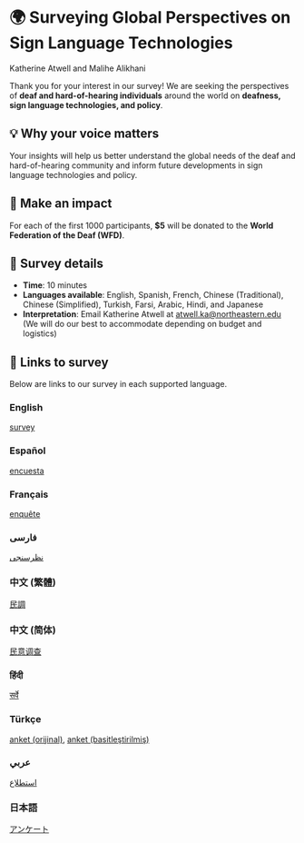 # 🌍 Surveying Global Perspectives on Sign Language Technologies
Katherine Atwell and Malihe Alikhani

Thank you for your interest in our survey! We are seeking the perspectives of **deaf and hard-of-hearing individuals** around the world on **deafness, sign language technologies, and policy**.

## 💡 Why your voice matters 
Your insights will help us better understand the global needs of the deaf and hard-of-hearing community and inform future developments in sign language technologies and policy.  

## 🌟 Make an impact
For each of the first 1000 participants, **$5** will be donated to the **World Federation of the Deaf (WFD)**.

## 📝 Survey details
* **Time**: 10 minutes
* **Languages available**: English, Spanish, French, Chinese (Traditional), Chinese (Simplified), Turkish, Farsi, Arabic, Hindi, and Japanese
* **Interpretation**: Email Katherine Atwell at atwell.ka@northeastern.edu (We will do our best to accommodate depending on budget and logistics)

## 🔗 Links to survey
Below are links to our survey in each supported language.
### English
[survey](https://forms.gle/TpcfJiwmpVQziFbW8)

### Español
[encuesta](https://forms.gle/nJNWoGZhXkTj7by97)

### Français
[enquête](https://forms.gle/PXwrxeEE1xNWNUyy9)

### فارسی
[نظرسنجی](https://forms.gle/o8yoMtVV2e6ygHVo7)

### 中文 (繁體)
[民調](https://forms.gle/L2Gr2j4FiD8R2nQr5)

### 中文 (简体)
[民意调查](https://forms.gle/amFqyBSzFMaaDL6E6)

### हिंदी
[सर्वे](https://forms.gle/juJW4GpzfYByuNQg9)

### Türkçe
[anket (orijinal)](https://forms.gle/eWi5nsQfCu5k5Khj8),
[anket (basitleştirilmiş)](https://forms.gle/D54NPfV8QbRgr1UN8)
### عربي
[استطلاع](https://forms.gle/DVASm1ecgbpK8upbA)
### 日本語
[アンケート](https://forms.gle/ZssZzyqLA251gHJGA)
